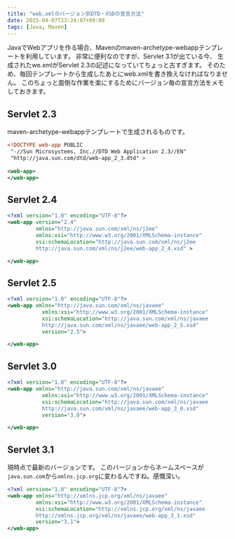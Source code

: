 ```yaml
---
title: "web.xmlのバージョン別DTD・XSDの宣言方法"
date: 2015-04-07T23:24:07+09:00
tags: [Java, Maven] 
---
```

JavaでWebアプリを作る場合、Mavenのmaven-archetype-webappテンプレートを利用しています。
非常に便利なのですが、Servlet 3.1が出ている今、
生成されたwe.xmlがServlet 2.3の記述になっていてちょっと古すぎます。
そのため、毎回テンプレートから生成したあとにweb.xmlを書き換えなければなりません。
このちょっと面倒な作業を楽にするためにバージョン毎の宣言方法をメモしておきます。

<!-- MORE -->

## Servlet 2.3
maven-archetype-webappテンプレートで生成されるものです。

``` xml
<!DOCTYPE web-app PUBLIC
 "-//Sun Microsystems, Inc.//DTD Web Application 2.3//EN"
 "http://java.sun.com/dtd/web-app_2_3.dtd" >
 
<web-app>
</web-app>
```

## Servlet 2.4

``` xml
<?xml version="1.0" encoding="UTF-8"?>
<web-app version="2.4"
         xmlns="http://java.sun.com/xml/ns/j2ee"
         xmlns:xsi="http://www.w3.org/2001/XMLSchema-instance"
         xsi:schemaLocation="http://java.sun.com/xml/ns/j2ee 
         http://java.sun.com/xml/ns/j2ee/web-app_2_4.xsd" >

</web-app>
```

## Servlet 2.5

``` xml
<?xml version="1.0" encoding="UTF-8"?>
<web-app xmlns="http://java.sun.com/xml/ns/javaee"
           xmlns:xsi="http://www.w3.org/2001/XMLSchema-instance"
           xsi:schemaLocation="http://java.sun.com/xml/ns/javaee
           http://java.sun.com/xml/ns/javaee/web-app_2_5.xsd"
           version="2.5">

</web-app>
```

## Servlet 3.0

``` xml
<?xml version="1.0" encoding="UTF-8"?>
<web-app xmlns="http://java.sun.com/xml/ns/javaee"
           xmlns:xsi="http://www.w3.org/2001/XMLSchema-instance"
           xsi:schemaLocation="http://java.sun.com/xml/ns/javaee
           http://java.sun.com/xml/ns/javaee/web-app_3_0.xsd"
           version="3.0">

</web-app>
```

## Servlet 3.1
現時点で最新のバージョンです。
このバージョンからネームスペースが`java.sun.com`から`xmlns.jcp.org`に変わるんですね。感慨深い。

``` xml
<?xml version="1.0" encoding="UTF-8"?>
<web-app xmlns="http://xmlns.jcp.org/xml/ns/javaee"
         xmlns:xsi="http://www.w3.org/2001/XMLSchema-instance"
         xsi:schemaLocation="http://xmlns.jcp.org/xml/ns/javaee 
         http://xmlns.jcp.org/xml/ns/javaee/web-app_3_1.xsd"
         version="3.1">
</web-app>
```
